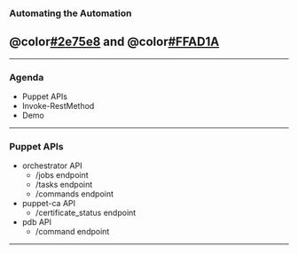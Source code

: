 ### Automating the Automation
## @color[#2e75e8](PowerShell) and @color[#FFAD1A](Puppet)

---

### Agenda

- Puppet APIs
- Invoke-RestMethod
- Demo

---

### Puppet APIs

- orchestrator API
  - /jobs endpoint
  - /tasks endpoint
  - /commands endpoint
- puppet-ca API
  - /certificate_status endpoint
- pdb API
  - /command endpoint

---

